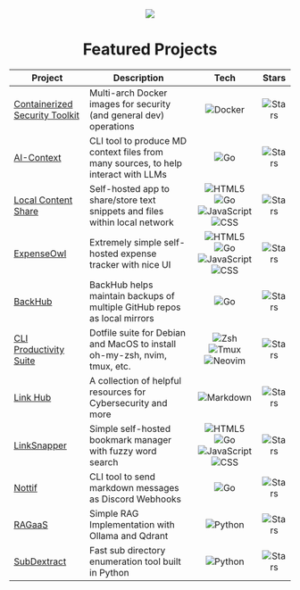 <div align="center">
  <a href="https://github.com/tanq16">
    <img align="center" src="https://github-readme-stats.vercel.app/api?username=tanq16&show_icons=true&hide_border=true&custom_title=GitHub%20Stats&theme=transparent" />
  </a>
</div>

<div align="center">
  <h1>Featured Projects</h1>
</div>

| Project | Description | Tech | Stars |
|---------|------------|:------:|:---------:|
| [Containerized Security Toolkit](https://github.com/tanq16/containerized-security-toolkit) | Multi-arch Docker images for security (and general dev) operations | ![Docker](https://img.shields.io/badge/docker-%232496ED.svg?style=flat-square&logo=docker&logoColor=white) | ![Stars](https://img.shields.io/github/stars/tanq16/containerized-security-toolkit?style=for-the-badge&label=★&color=cfaaf9&labelColor=363a4f) |
| [AI-Context](https://github.com/tanq16/ai-context) | CLI tool to produce MD context files from many sources, to help interact with LLMs | ![Go](https://img.shields.io/badge/go-%2300ADD8.svg?style=flat-square&logo=go&logoColor=white) | ![Stars](https://img.shields.io/github/stars/tanq16/ai-context?style=for-the-badge&label=★&color=cfaaf9&labelColor=363a4f) |
| [Local Content Share](https://github.com/tanq16/local-content-share) | Self-hosted app to share/store text snippets and files within local network | ![HTML5](https://img.shields.io/badge/html5-%23E8D4C3.svg?style=flat-square&logo=html5&logoColor=black) ![Go](https://img.shields.io/badge/go-%2300ADD8.svg?style=flat-square&logo=go&logoColor=white) ![JavaScript](https://img.shields.io/badge/javascript-%237C9894.svg?style=flat-square&logo=javascript&logoColor=white) ![CSS](https://img.shields.io/badge/css-%23749CB8.svg?style=flat-square&logo=css3&logoColor=white) | ![Stars](https://img.shields.io/github/stars/tanq16/local-content-share?style=for-the-badge&label=★&color=cfaaf9&labelColor=363a4f) |
| [ExpenseOwl](https://github.com/tanq16/expenseowl) | Extremely simple self-hosted expense tracker with nice UI | ![HTML5](https://img.shields.io/badge/html5-%23E8D4C3.svg?style=flat-square&logo=html5&logoColor=black) ![Go](https://img.shields.io/badge/go-%2300ADD8.svg?style=flat-square&logo=go&logoColor=white) ![JavaScript](https://img.shields.io/badge/javascript-%237C9894.svg?style=flat-square&logo=javascript&logoColor=white) ![CSS](https://img.shields.io/badge/css-%23749CB8.svg?style=flat-square&logo=css3&logoColor=white) | ![Stars](https://img.shields.io/github/stars/tanq16/expenseowl?style=for-the-badge&label=★&color=cfaaf9&labelColor=363a4f) |
| [BackHub](https://github.com/tanq16/backhub) | BackHub helps maintain backups of multiple GitHub repos as local mirrors | ![Go](https://img.shields.io/badge/go-%2300ADD8.svg?style=flat-square&logo=go&logoColor=white) | ![Stars](https://img.shields.io/github/stars/tanq16/backhub?style=for-the-badge&label=★&color=cfaaf9&labelColor=363a4f) |
| [CLI Productivity Suite](https://github.com/tanq16/cli-productivity-suite) | Dotfile suite for Debian and MacOS to install oh-my-zsh, nvim, tmux, etc. | ![Zsh](https://img.shields.io/badge/zsh-%23935B63.svg?style=flat-square&logo=gnu-bash&logoColor=white) ![Tmux](https://img.shields.io/badge/tmux-%23446B6C.svg?style=flat-square&logo=tmux&logoColor=white) ![Neovim](https://img.shields.io/badge/neovim-%235B657A.svg?style=flat-square&logo=neovim&logoColor=white) | ![Stars](https://img.shields.io/github/stars/tanq16/cli-productivity-suite?style=for-the-badge&label=★&color=cfaaf9&labelColor=363a4f) |
| [Link Hub](https://github.com/tanq16/link-hub) | A collection of helpful resources for Cybersecurity and more | ![Markdown](https://img.shields.io/badge/markdown-%23636E7B.svg?style=flat-square&logo=markdown&logoColor=white) | ![Stars](https://img.shields.io/github/stars/tanq16/link-hub?style=for-the-badge&label=★&color=cfaaf9&labelColor=363a4f) |
| [LinkSnapper](https://github.com/tanq16/linksnapper) | Simple self-hosted bookmark manager with fuzzy word search | ![HTML5](https://img.shields.io/badge/html5-%23E8D4C3.svg?style=flat-square&logo=html5&logoColor=black) ![Go](https://img.shields.io/badge/go-%2300ADD8.svg?style=flat-square&logo=go&logoColor=white) ![JavaScript](https://img.shields.io/badge/javascript-%237C9894.svg?style=flat-square&logo=javascript&logoColor=white) ![CSS](https://img.shields.io/badge/css-%23749CB8.svg?style=flat-square&logo=css3&logoColor=white) | ![Stars](https://img.shields.io/github/stars/tanq16/linksnapper?style=for-the-badge&label=★&color=cfaaf9&labelColor=363a4f) |
| [Nottif](https://github.com/tanq16/nottif) | CLI tool to send markdown messages as Discord Webhooks | ![Go](https://img.shields.io/badge/go-%2300ADD8.svg?style=flat-square&logo=go&logoColor=white) | ![Stars](https://img.shields.io/github/stars/tanq16/nottif?style=for-the-badge&label=★&color=cfaaf9&labelColor=363a4f) |
| [RAGaaS](https://github.com/tanq16/RAGaaS) | Simple RAG Implementation with Ollama and Qdrant | ![Python](https://img.shields.io/badge/python-%233776AB.svg?style=flat-square&logo=python&logoColor=white) | ![Stars](https://img.shields.io/github/stars/tanq16/RAGaaS?style=for-the-badge&label=★&color=cfaaf9&labelColor=363a4f) |
| [SubDextract](https://github.com/tanq16/subdextract) | Fast sub directory enumeration tool built in Python | ![Python](https://img.shields.io/badge/python-%233776AB.svg?style=flat-square&logo=python&logoColor=white) | ![Stars](https://img.shields.io/github/stars/tanq16/subdextract?style=for-the-badge&label=★&color=cfaaf9&labelColor=363a4f) |
